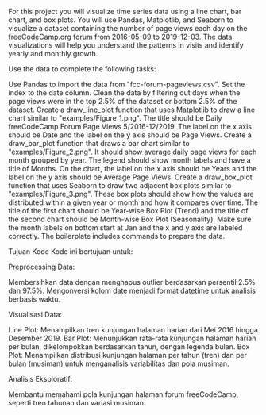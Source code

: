 For this project you will visualize time series data using a line chart, bar chart, and box plots. You will use Pandas, Matplotlib, and Seaborn to visualize a dataset containing the number of page views each day on the freeCodeCamp.org forum from 2016-05-09 to 2019-12-03. The data visualizations will help you understand the patterns in visits and identify yearly and monthly growth.

Use the data to complete the following tasks:


Use Pandas to import the data from "fcc-forum-pageviews.csv". Set the index to the date column.
Clean the data by filtering out days when the page views were in the top 2.5% of the dataset or bottom 2.5% of the dataset.
Create a draw_line_plot function that uses Matplotlib to draw a line chart similar to "examples/Figure_1.png". The title should be Daily freeCodeCamp Forum Page Views 5/2016-12/2019. The label on the x axis should be Date and the label on the y axis should be Page Views.
Create a draw_bar_plot function that draws a bar chart similar to "examples/Figure_2.png". It should show average daily page views for each month grouped by year. The legend should show month labels and have a title of Months. On the chart, the label on the x axis should be Years and the label on the y axis should be Average Page Views.
Create a draw_box_plot function that uses Seaborn to draw two adjacent box plots similar to "examples/Figure_3.png". These box plots should show how the values are distributed within a given year or month and how it compares over time. The title of the first chart should be Year-wise Box Plot (Trend) and the title of the second chart should be Month-wise Box Plot (Seasonality). Make sure the month labels on bottom start at Jan and the x and y axis are labeled correctly. The boilerplate includes commands to prepare the data.

Tujuan Kode
Kode ini bertujuan untuk:

Preprocessing Data:

Membersihkan data dengan menghapus outlier berdasarkan persentil 2.5% dan 97.5%.
Mengonversi kolom date menjadi format datetime untuk analisis berbasis waktu.


Visualisasi Data:

Line Plot: Menampilkan tren kunjungan halaman harian dari Mei 2016 hingga Desember 2019.
Bar Plot: Menunjukkan rata-rata kunjungan halaman harian per bulan, dikelompokkan berdasarkan tahun, dengan legenda bulan.
Box Plot: Menampilkan distribusi kunjungan halaman per tahun (tren) dan per bulan (musiman) untuk menganalisis variabilitas dan pola musiman.


Analisis Eksploratif:

Membantu memahami pola kunjungan halaman forum freeCodeCamp, seperti tren tahunan dan variasi musiman.